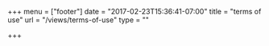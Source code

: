 +++
menu = ["footer"]
date = "2017-02-23T15:36:41-07:00"
title = "terms of use"
url   = "/views/terms-of-use"
type = ""

+++
